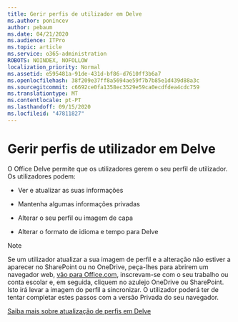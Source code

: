 ```yaml
---
title: Gerir perfis de utilizador em Delve
ms.author: ponincev
author: pebaum
ms.date: 04/21/2020
ms.audience: ITPro
ms.topic: article
ms.service: o365-administration
ROBOTS: NOINDEX, NOFOLLOW
localization_priority: Normal
ms.assetid: e595481a-91de-431d-bf86-d7610ff3b6a7
ms.openlocfilehash: 38f209e37ff8a5694ae59f7b7b85e1d439d88a3c
ms.sourcegitcommit: c6692ce0fa1358ec3529e59ca0ecdfdea4cdc759
ms.translationtype: MT
ms.contentlocale: pt-PT
ms.lasthandoff: 09/15/2020
ms.locfileid: "47811827"
---
```

# <a name="manage-user-profiles-in-delve"></a>Gerir perfis de utilizador em Delve

O Office Delve permite que os utilizadores gerem o seu perfil de utilizador. Os utilizadores podem:
  
- Ver e atualizar as suas informações
    
- Mantenha algumas informações privadas
    
- Alterar o seu perfil ou imagem de capa
    
- Alterar o formato de idioma e tempo para Delve
    
> [!NOTE]
> Se um utilizador atualizar a sua imagem de perfil e a alteração não estiver a aparecer no SharePoint ou no OneDrive, peça-lhes para abrirem um navegador web, [vão para Office.com](https://www.office.com), inscrevam-se com o seu trabalho ou conta escolar e, em seguida, cliquem no azulejo OneDrive ou SharePoint. Isto irá levar a imagem do perfil a sincronizar. O utilizador poderá ter de tentar completar estes passos com a versão Privada do seu navegador. 
  
[Saiba mais sobre atualização de perfis em Delve](https://go.microsoft.com/fwlink/?linkid=735070)
  


